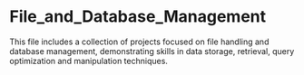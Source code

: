 # File_and_Database_Management
This file includes a collection of projects focused on file handling and database management, demonstrating skills in data storage, retrieval, query optimization and manipulation techniques.
